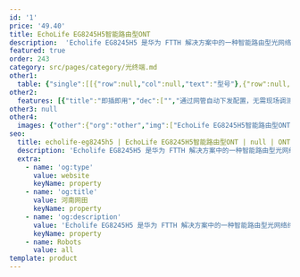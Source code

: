 ```yaml
---
id: '1'
price: '49.40'
title: EchoLife EG8245H5智能路由型ONT
description:  'Echolife EG8245H5 是华为 FTTH 解决方案中的一种智能路由型光网络终端。通过使用 GPON 技术, 为家庭用户提供超宽带接入。EG8245H5 支持802.11b/g/n 频段WiFi, 并保证语音、互联网和高清视频服务的优质体验。'
featured: true
order: 243
category: src/pages/category/光终端.md
other1: 
  table: {"single":[[{"row":null,"col":null,"text":"型号"},{"row":null,"col":null,"text":"EchoLife EG8245H5"}],[{"row":null,"col":null,"text":"类型"},{"row":null,"col":null,"text":"路由型"}],[{"row":null,"col":null,"text":"尺寸（长×宽×高）"},{"row":null,"col":null,"text":"168 mm x 115 mm x 30 mm （不带天线）"}],[{"row":null,"col":null,"text":"运行温度"},{"row":null,"col":null,"text":"0°C～+40°C"}],[{"row":null,"col":null,"text":"运行湿度"},{"row":null,"col":null,"text":"5% RH～95% RH，非凝结"}],[{"row":null,"col":null,"text":"电源适配器"},{"row":null,"col":null,"text":"100V～240V AC，50/60Hz"}],[{"row":null,"col":null,"text":"整机供电"},{"row":null,"col":null,"text":"11V～14V DC，1A"}],[{"row":null,"col":null,"text":"网络侧接口"},{"row":null,"col":null,"text":"GPON"}],[{"row":null,"col":null,"text":"用户侧接口"},{"row":null,"col":null,"text":"2POTS+4GE+2.4G Wi-Fi+1USB"}],[{"row":null,"col":null,"text":"指示灯"},{"row":null,"col":null,"text":"POWER/PON/LOS/LAN1/LAN2/LAN3/LAN4/TEL/USB/WLAN/WPS"}]]}
other2:
  features: [{"title":"即插即用","dec":["","通过网管自动下发配置，无需现场调测，高效运维",""]},{"title":"全方位的Triple Play服务","dec":["","提供丰富的接口，实现上网、语音等多种接入业务，为用户提供全方位的Triple Play服务",""]},{"title":"绿色节能","dec":["","采用高集成SOC芯片，单芯片集成PON，语音，网关及LSW等模块，节能25％",""]}]
other3: null
other4:
  images: {"other":{"org":"other","img":["EchoLife EG8245H5智能路由型ONT.webp"]}}
seo:
  title: echolife-eg8245h5 | EchoLife EG8245H5智能路由型ONT | null | ONT | 光终端 | 企业光网络
  description: 'Echolife EG8245H5 是华为 FTTH 解决方案中的一种智能路由型光网络终端。通过使用 GPON 技术, 为家庭用户提供超宽带接入。EG8245H5 支持802.11b/g/n 频段WiFi, 并保证语音、互联网和高清视频服务的优质体验。'
  extra:
    - name: 'og:type'
      value: website
      keyName: property
    - name: 'og:title'
      value: 河南网田
      keyName: property
    - name: 'og:description'
      value: 'Echolife EG8245H5 是华为 FTTH 解决方案中的一种智能路由型光网络终端。通过使用 GPON 技术, 为家庭用户提供超宽带接入。EG8245H5 支持802.11b/g/n 频段WiFi, 并保证语音、互联网和高清视频服务的优质体验。'
      keyName: property
    - name: Robots
      value: all
template: product
---
```

